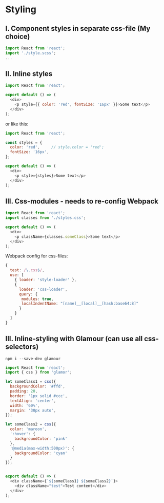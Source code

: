 # Styling

## I. Component styles in separate css-file (My choice)

```js
import React from 'react';
import './style.scss';
...
```

## II. Inline styles

```js
import React from 'react';

export default () => (
  <div>
    <p style={{ color: 'red', fontSize: '16px' }}>Some text</p>
  </div>
);
```
or like this:
```js
import React from 'react';

const styles = {
  color: 'red',     // style.color = 'red';
  fontSize: '16px',
};

export default () => (
  <div>
    <p style={styles}>Some text</p>
  </div>
);
```

## III. Css-modules - needs to re-config Webpack
```js
import React from 'react';
import classes from './styles.css';

export default () => (
  <div>
    <p className={classes.someClass}>Some text</p>
  </div>
);
```

Webpack config for css-files:
```js
{
  test: /\.css$/,
  use: [
    { loader: 'style-loader' },
    {
      loader: 'css-loader',
      query: {
       modules: true,
       localIndentName: "[name]__[local]__[hash:base64:8]"
      }
    }
  ]
}
```

## III. Inline-styling with Glamour (can use all css-selectors)
``` npm i --save-dev glamour ```
```js
import React from 'react';
import { css } from 'glamor';

let someClass1 = css({
  backgroundColor: '#ffd',
  padding: 20,
  border: '1px solid #ccc',
  textAlign: 'center',
  width: '60%',
  margin: '30px auto',
});

let someClass2 = css({
  color: 'maroon',
  ':hover': {
    backgroundColor: 'pink'
  },
  '@media(max-width:500px)': {
    backgroundColor: 'cyan'
  }
});


export default () => (
  <div className={`${someClass1} ${someClass2}`}>
    <div className="test">Test content</div>
  </div>
);
```
